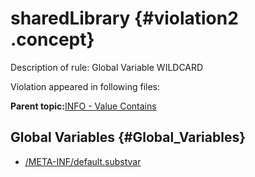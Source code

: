 # sharedLibrary {#violation2 .concept}

Description of rule: Global Variable WILDCARD

Violation appeared in following files:

**Parent topic:**[INFO - Value Contains](../../../qa/rules/INFO_-_Value_Contains.md)

## Global Variables {#Global_Variables}

-   [/META-INF/default.substvar](../../../projects/sharedLibrary/META-INF/default.substvar.md)

